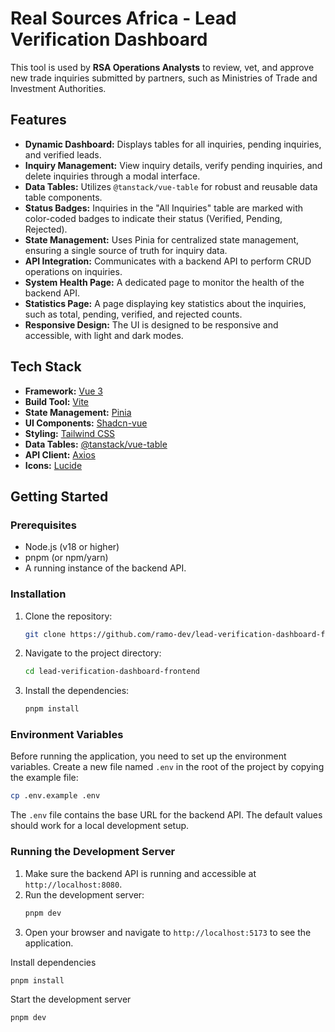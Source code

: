 # Real Sources Africa - Lead Verification Dashboard

This tool is used by **RSA Operations Analysts** to review, vet, and approve new trade inquiries submitted by partners, such as Ministries of Trade and Investment Authorities.

## Features

- **Dynamic Dashboard:** Displays tables for all inquiries, pending inquiries, and verified leads.
- **Inquiry Management:** View inquiry details, verify pending inquiries, and delete inquiries through a modal interface.
- **Data Tables:** Utilizes `@tanstack/vue-table` for robust and reusable data table components.
- **Status Badges:** Inquiries in the "All Inquiries" table are marked with color-coded badges to indicate their status (Verified, Pending, Rejected).
- **State Management:** Uses Pinia for centralized state management, ensuring a single source of truth for inquiry data.
- **API Integration:** Communicates with a backend API to perform CRUD operations on inquiries.
- **System Health Page:** A dedicated page to monitor the health of the backend API.
- **Statistics Page:** A page displaying key statistics about the inquiries, such as total, pending, verified, and rejected counts.
- **Responsive Design:** The UI is designed to be responsive and accessible, with light and dark modes.

## Tech Stack

- **Framework:** [Vue 3](https://vuejs.org/)
- **Build Tool:** [Vite](https://vitejs.dev/)
- **State Management:** [Pinia](https://pinia.vuejs.org/)
- **UI Components:** [Shadcn-vue](https://www.shadcn-vue.com)
- **Styling:** [Tailwind CSS](https://tailwindcss.com/)
- **Data Tables:** [@tanstack/vue-table](https://tanstack.com/table/v8/docs/adapters/vue-table)
- **API Client:** [Axios](https://axios-http.com/)
- **Icons:** [Lucide](https://lucide.dev/)

## Getting Started

### Prerequisites

- Node.js (v18 or higher)
- pnpm (or npm/yarn)
- A running instance of the backend API.

### Installation

1.  Clone the repository:
    ```bash
    git clone https://github.com/ramo-dev/lead-verification-dashboard-frontend.git
    ```
2.  Navigate to the project directory:
    ```bash
    cd lead-verification-dashboard-frontend
    ```
3.  Install the dependencies:
    ```bash
    pnpm install
    ```

### Environment Variables

Before running the application, you need to set up the environment variables. Create a new file named `.env` in the root of the project by copying the example file:

```bash
cp .env.example .env
```

The `.env` file contains the base URL for the backend API. The default values should work for a local development setup.

### Running the Development Server

1.  Make sure the backend API is running and accessible at `http://localhost:8080`.
2.  Run the development server:
    ```bash
    pnpm dev
    ```
3.  Open your browser and navigate to `http://localhost:5173` to see the application.

Install dependencies
```bash
pnpm install
```

Start the development server
```bash
pnpm dev
```
